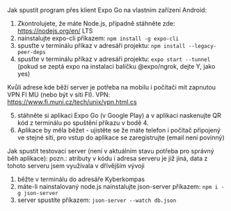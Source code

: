 Jak spustit program přes klient Expo Go na vlastním zařízení Android:

1. Zkontrolujete, že máte Node.js, případně stáhněte zde: https://nodejs.org/en/ LTS
2. nainstalujte expo-cli příkazem: `npm install -g expo-cli`
3. spusťte v terminálu příkaz v adresáři projektu: `npm install --legacy-peer-deps`
4. spusťte v terminálu příkaz v adresáři projektu: `expo start --tunnel`
   (pokud se zeptá expo na instalaci balíčku @expo/ngrok, dejte Y, jako yes)

Kvůli adrese kde běží server je potřeba na mobilu i počítači mít zapnutou VPN FI MU (nebo být v síti FI).
VPN: https://www.fi.muni.cz/tech/unix/vpn.html.cs

5. stáhněte si aplikaci Expo Go (v Google Play) a v aplikaci naskenujte QR kód z terminálu po spuštění příkazu v bodě 4.
6. Aplikace by měla běžet - ujistěte se že máte telefon i počítač připojený ve stejné síti,
   pro vstup do aplikace se zaregistrujte (email není povinný)

Jak spustit testovací server (není v aktuálním stavu potřeba pro správný běh aplikace):
pozn.: atributy v kódu i adresa serveru je již jiná, data z tohoto serveru jsem využívala v dřívějším vývoji

1. běžte v terminálu do adresáře Kyberkompas
2. máte-li nainstalovaný node.js nainstalujte json-server příkazem: `npm i -g json-server`
3. server spustíte příkazem: `json-server --watch db.json`
